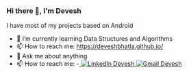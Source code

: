### Hi there 👋, I'm Devesh
I have most of my projects based on Android 
- 🌱 I’m currently learning Data Structures and Algorithms
- 📫 How to reach me: <https://deveshbhatla.github.io/>
- 💬 Ask me about anything
- 📫 How to reach me: 
-<a href="https://www.linkedin.com/in/deveshbhatla/">
        <img src="https://img.shields.io/badge/LinkedIn--_.svg?style=social&logo=linkedin" alt="LinkedIn Devesh">
  </a>
  <a href="mailto:deveshbhatla952@gmail.com">
        <img src="https://img.shields.io/badge/gmail--_.svg?style=social&logo=gmail" alt="Gmail Devesh">
    </a>
<!--
**Deveshbhatla/Deveshbhatla** is a ✨ _special_ ✨ repository because its `README.md` (this file) appears on your GitHub profile.

Here are some ideas to get you started:

- 🔭 I’m currently working on ...
- 🌱 I’m currently learning ...
- 👯 I’m looking to collaborate on ...
- 🤔 I’m looking for help with ...
- 💬 Ask me about ...
- 📫 How to reach me: ...
- 😄 Pronouns: ...
- ⚡ Fun fact: ...
-->
